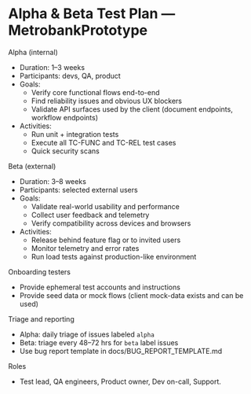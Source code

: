 # Alpha & Beta Test Plan — MetrobankPrototype

Alpha (internal)
- Duration: 1–3 weeks
- Participants: devs, QA, product
- Goals:
  - Verify core functional flows end-to-end
  - Find reliability issues and obvious UX blockers
  - Validate API surfaces used by the client (document endpoints, workflow endpoints)
- Activities:
  - Run unit + integration tests
  - Execute all TC-FUNC and TC-REL test cases
  - Quick security scans

Beta (external)
- Duration: 3–8 weeks
- Participants: selected external users
- Goals:
  - Validate real-world usability and performance
  - Collect user feedback and telemetry
  - Verify compatibility across devices and browsers
- Activities:
  - Release behind feature flag or to invited users
  - Monitor telemetry and error rates
  - Run load tests against production-like environment

Onboarding testers
- Provide ephemeral test accounts and instructions
- Provide seed data or mock flows (client mock-data exists and can be used)

Triage and reporting
- Alpha: daily triage of issues labeled `alpha`
- Beta: triage every 48–72 hrs for `beta` label issues
- Use bug report template in docs/BUG_REPORT_TEMPLATE.md

Roles
- Test lead, QA engineers, Product owner, Dev on-call, Support.